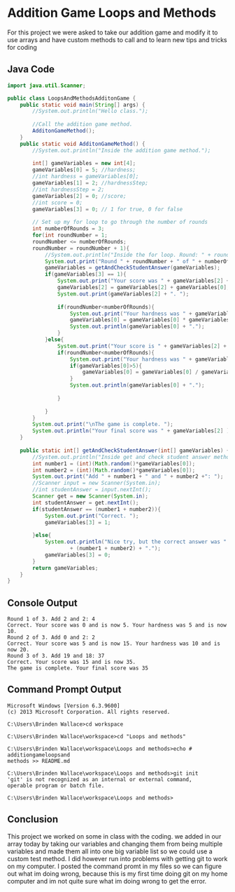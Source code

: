 # Addition Game Loops and Methods
For this project we were asked to take our addition game and modify it to use arrays and have custom methods to call and to learn new tips and tricks for coding

## Java Code
```java
import java.util.Scanner;

public class LoopsAndMethodsAdditonGame {
	public static void main(String[] args) {
		//System.out.println("Hello class.");
		
		//Call the addition game method.
		AdditonGameMethod();
	}
	public static void AdditonGameMethod() {
		//System.out.println("Inside the addition game method.");
		
		int[] gameVariables = new int[4];
		gameVariables[0] = 5; //hardness;
		//int hardness = gameVariables[0];
		gameVariables[1] = 2; //hardnessStep;
		//int hardnessStep = 2;
		gameVariables[2] = 0; //score;
		//int score = 0;
		gameVariables[3] = 0; // 1 for true, 0 for false
		
		// Set up my for loop to go through the number of rounds
		int numberOfRounds = 3;
		for(int roundNumber = 1; 
		roundNumber <= numberOfRounds;  
		roundNumber = roundNumber + 1){
			//System.out.println("Inside the for loop. Round: " + roundNumber);
			System.out.print("Round " + roundNumber + " of " + numberOfRounds + ". ");
			gameVariables = getAndCheckStudentAnswer(gameVariables);
			if(gameVariables[3] == 1){
				System.out.print("Your score was " + gameVariables[2] + " and is now ");
				gameVariables[2] = gameVariables[2] + gameVariables[0];
				System.out.print(gameVariables[2] + ". ");
				
				if(roundNumber<numberOfRounds){
					System.out.print("Your hardness was " + gameVariables[0] + " and is now ");
					gameVariables[0] = gameVariables[0] * gameVariables[1];
					System.out.println(gameVariables[0] + ".");
				}
			}else{
				System.out.print("Your score is " + gameVariables[2] + ". ");
				if(roundNumber<numberOfRounds){
					System.out.print("Your hardness was " + gameVariables[0] + " and is now ");
					if(gameVariables[0]>5){
						gameVariables[0] = gameVariables[0] / gameVariables[1];
					}
					System.out.println(gameVariables[0] + ".");
					
				}
				
			}
		}
		System.out.print("\nThe game is complete. ");
		System.out.println("Your final score was " + gameVariables[2] );
	}
	
	public static int[] getAndCheckStudentAnswer(int[] gameVariables) {
		//System.out.println("Inside get and check student answer method.");
		int number1 = (int)(Math.random()*gameVariables[0]);
		int number2 = (int)(Math.random()*gameVariables[0]);
		System.out.print("Add " + number1 + " and " + number2 +": ");
		//Scanner input = new Scanner(System.in);
		//int studentAnswer = input.nextInt();
		Scanner get = new Scanner(System.in);
		int studentAnswer = get.nextInt();
		if(studentAnswer == (number1 + number2)){
			System.out.print("Correct. ");
			gameVariables[3] = 1;
			
		}else{
			System.out.println("Nice try, but the correct answer was " 
					+ (number1 + number2) + ".");
			gameVariables[3] = 0;
		}
		return gameVariables;
	}
}
```

## Console Output
```
Round 1 of 3. Add 2 and 2: 4
Correct. Your score was 0 and is now 5. Your hardness was 5 and is now 10.
Round 2 of 3. Add 0 and 2: 2
Correct. Your score was 5 and is now 15. Your hardness was 10 and is now 20.
Round 3 of 3. Add 19 and 18: 37
Correct. Your score was 15 and is now 35. 
The game is complete. Your final score was 35

```

## Command Prompt Output
```
Microsoft Windows [Version 6.3.9600]
(c) 2013 Microsoft Corporation. All rights reserved.

C:\Users\Brinden Wallace>cd workspace

C:\Users\Brinden Wallace\workspace>cd "Loops and methods"

C:\Users\Brinden Wallace\workspace\Loops and methods>echo # additiongameloopsand
methods >> README.md

C:\Users\Brinden Wallace\workspace\Loops and methods>git init
'git' is not recognized as an internal or external command,
operable program or batch file.

C:\Users\Brinden Wallace\workspace\Loops and methods>
```

## Conclusion
This project we worked on some in class with the coding. we added in our array today by taking our variables and changing them from being multiple variables and made them all into one big variable list so we could use a custom test method. I did however run into problems with getting git to work on my computer. I posted the command promt in my files so we can figure out what im doing wrong, because this is my first time doing git on my home computer and im not quite sure what im doing wrong to get the error.
